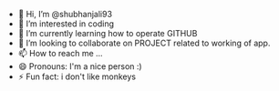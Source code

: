 - 👋 Hi, I’m @shubhanjali93
- 👀 I’m interested in coding
- 🌱 I’m currently learning how to operate GITHUB
- 💞️ I’m looking to collaborate on PROJECT related to working of app.
- 📫 How to reach me ...
- 😄 Pronouns: I'm a nice person :)
- ⚡ Fun fact: i don't like monkeys

<!---
shubhanjali93/shubhanjali93 is a ✨ special ✨ repository because its `README.md` (this file) appears on your GitHub profile.
You can click the Preview link to take a look at your changes.
--->
